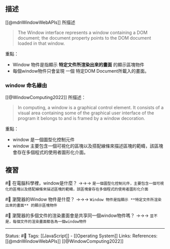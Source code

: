 ## 描述
[[@mdnWindowWebAPIs]] 所描述

>  The Window interface represents a window containing a DOM document; the document property points to the DOM document loaded in that window.

重點：
- Window 物件是指顯示 **特定文件所渲染出來的畫面** 的顯示區塊物件
- 每個window物件只會呈現 一個 特定DOM Document所載入的畫面。



### window 命名緣由
[[@WindowComputing2022]] 所描述：
> In computing, a window is a graphical control element. It consists of a visual area containing some of the graphical user interface of the program it belongs to and is framed by a window decoration.

重點：
- window 是一個圖型化控制元件
- window 主要包含一個可視化的區塊以及搭配線條來描述區塊的範疇，該區塊會存在多個程式的使用者圖形化介面。

## 複習
#🧠 在電腦科學裡，window是什麼？ ->->-> `是一個圖型化控制元件，主要包含一個可視化的區塊以及搭配線條來描述區塊的範疇，該區塊會存在多個程式的使用者圖形化介面`
<!--SR:!2023-02-07,113,250-->

#🧠 瀏覽器的Window 物件是什麼？ ->->-> `Window 物件是指顯示 **特定文件所渲染出來的畫面** 的顯示區塊物件`
<!--SR:!2022-11-27,70,250-->

#🧠 瀏覽器的多個文件的渲染畫面會是共享同一個window物件嗎？ ->->-> `並不是，每個文件的渲染畫面都各為一個window物件`
<!--SR:!2022-12-01,74,250-->

---
Status: #🌱 
Tags:
[[JavaScript]] - [[Operating System]]
Links:
References:
[[@mdnWindowWebAPIs]]
[[@WindowComputing2022]]